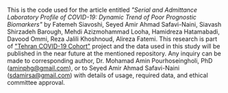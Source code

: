 This is the code used for the article entitled *"Serial and Admittance Laboratory Profile of COVID-19: Dynamic Trend of Poor Prognostic Biomarkers"* by Fatemeh Siavoshi, Seyed Amir Ahmad Safavi-Naini, Siavash Shirzadeh Barough, Mehdi Azizmohammad Looha, Hamidreza Hatamabadi, Davood Ommi, Reza Jalili Khoshnoud, Alireza Fatemi.  This research is part of ["Tehran COVID-19 Cohort"](https://github.com/Sdamirsa/Tehran_COVID_Cohort/) project and the data used in this study will be published in the near future at the mentioned repository. Any inquiry can be made to corresponding author, Dr. Mohamad Amin Pourhoseingholi, PhD (aminphg@gmail.com), or to Seyed Amir Ahmad Safavi-Naini (sdamirsa@gmail.com) with details of usage, required data, and ethical committee approval.
